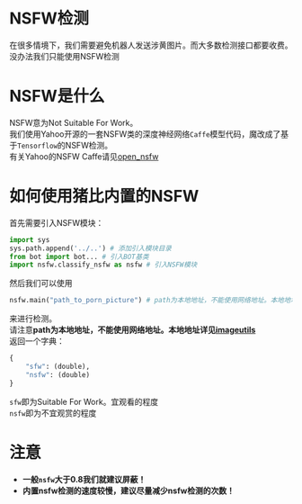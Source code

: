 # NSFW检测
在很多情境下，我们需要避免机器人发送涉黄图片。而大多数检测接口都要收费。没办法我们只能使用NSFW检测  
  
# NSFW是什么
NSFW意为Not Suitable For Work。  
我们使用Yahoo开源的一套NSFW类的深度神经网络`Caffe`模型代码，魔改成了基于`Tensorflow`的NSFW检测。  
有关Yahoo的NSFW Caffe请见[open_nsfw](https://github.com/yahoo/open_nsfw)  
  
# 如何使用猪比内置的NSFW
首先需要引入NSFW模块：
```python
import sys
sys.path.append('../..') # 添加引入模块目录
from bot import bot... # 引入BOT基类
import nsfw.classify_nsfw as nsfw # 引入NSFW模块
```
然后我们可以使用
```python
nsfw.main("path_to_porn_picture") # path为本地地址，不能使用网络地址。本地地址详见imageutils
```
来进行检测。  
请注意**path为本地地址，不能使用网络地址。本地地址详见[imageutils](/api/imageutils?id=路径问题)**  
返回一个字典：
```python
{
    "sfw": (double),
    "nsfw": (double)
}
```
`sfw`即为Suitable For Work。宜观看的程度  
`nsfw`即为不宜观赏的程度  
  
# 注意
- **一般`nsfw`大于0.8我们就建议屏蔽！**
- **内置nsfw检测的速度较慢，建议尽量减少nsfw检测的次数！**